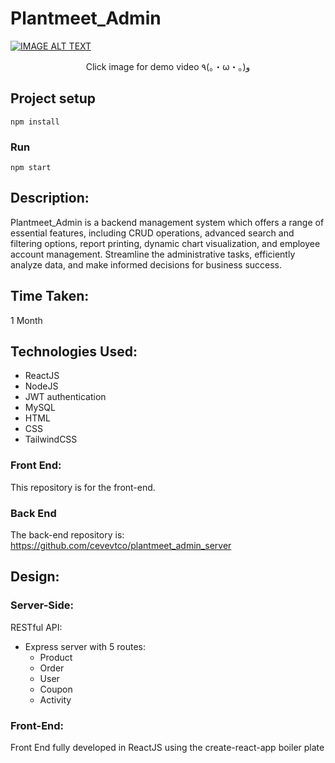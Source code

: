# Plantmeet_Admin

[![IMAGE ALT TEXT](https://i.imgur.com/BgufrSb.jpg)](https://www.youtube.com/watch?v=xWPXREDrK5M" "Plantmeet_Admin")

<p align="center">Click image for demo video ٩(｡・ω・｡)و</p>



## Project setup
```
npm install
```

### Run
```
npm start
```

## Description:

Plantmeet_Admin is a backend management system which offers a range of essential features, including CRUD operations, advanced search and filtering options, report printing, dynamic chart visualization, and employee account management. Streamline the administrative tasks, efficiently analyze data, and make informed decisions for business success.

## Time Taken:

1 Month

## Technologies Used:

- ReactJS
- NodeJS
- JWT authentication
- MySQL
- HTML
- CSS
- TailwindCSS

### Front End:

This repository is for the front-end.

### Back End

The back-end repository is: https://github.com/cevevtco/plantmeet_admin_server


## Design:


### Server-Side:
RESTful API:
- Express server with 5 routes:
  - Product
  - Order
  - User
  - Coupon
  - Activity


### Front-End:

Front End fully developed in ReactJS using the create-react-app boiler plate





